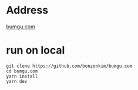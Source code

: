 # Address
[bumgu.com](https://bumgu.com)

# run on local
```
git clone https://github.com/bonzonkim/bumgu.com  
cd bumgu.com  
yarn install
yarn dev 
```
